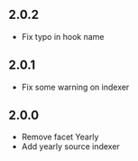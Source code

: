 ## 2.0.2
- Fix typo in hook name

## 2.0.1
- Fix some warning on indexer

## 2.0.0
- Remove facet Yearly
- Add yearly source indexer